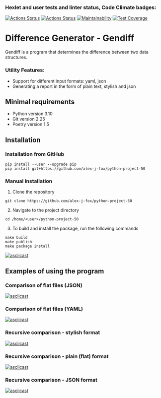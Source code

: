 ### Hexlet and user tests and linter status, Code Climate badges:
[![Actions Status](https://github.com/alex-j-fox/python-project-50/actions/workflows/hexlet-check.yml/badge.svg)](https://github.com/alex-j-fox/python-project-50/actions)
[![Actions Status](https://github.com/alex-j-fox/python-project-50/actions/workflows/my-check.yml/badge.svg)](https://github.com/alex-j-fox/python-project-50/actions)
[![Maintainability](https://api.codeclimate.com/v1/badges/d86503c410f675872721/maintainability)](https://codeclimate.com/github/alex-j-fox/python-project-50/maintainability)
[![Test Coverage](https://api.codeclimate.com/v1/badges/d86503c410f675872721/test_coverage)](https://codeclimate.com/github/alex-j-fox/python-project-50/test_coverage)

# Difference Generator - Gendiff
Gendiff is a program that determines the difference between two data structures.

### Utility Features:

- Support for different input formats: yaml, json
- Generating a report in the form of plain text, stylish and json

## Minimal requirements

- Python version 3.10
- Git version 2.25
- Poetry version 1.5

## Installation

### Installation from GitHub

```
pip install --user --upgrade pip
pip install git+https://github.com/alex-j-fox/python-project-50
```

### Manual installation

1. Clone the repository

```
git clone https://github.com/alex-j-fox/python-project-50
```

2. Navigate to the project directory 

```
cd /home/<user>/python-project-50
```

3. To build and install the package, run the following commands 

```
make build
make publish
make package install
```
[![asciicast](https://asciinema.org/a/omodt3ibXmIsy21j9mgdZnA5E.svg)](https://asciinema.org/a/omodt3ibXmIsy21j9mgdZnA5E)

## Examples of using the program

### Comparison of flat files (JSON) 
[![asciicast](https://asciinema.org/a/NS9uNKDBVSpY29W492FSIMooN.svg)](https://asciinema.org/a/NS9uNKDBVSpY29W492FSIMooN)

### Comparison of flat files (YAML) 
[![asciicast](https://asciinema.org/a/xZMQzmSfHG8adu2Inkski6sw1.svg)](https://asciinema.org/a/xZMQzmSfHG8adu2Inkski6sw1)

### Recursive comparison - stylish format
[![asciicast](https://asciinema.org/a/xoYG8jHFAlYs0y7OxczJqpiCa.svg)](https://asciinema.org/a/xoYG8jHFAlYs0y7OxczJqpiCa)

### Recursive comparison - plain (flat) format
[![asciicast](https://asciinema.org/a/Z9yDonNs28R86ll4Gun3Sum6M.svg)](https://asciinema.org/a/Z9yDonNs28R86ll4Gun3Sum6M)

### Recursive comparison - JSON format
[![asciicast](https://asciinema.org/a/FdUIT7IQ9uTCnYsJ05Ctb4OF2.svg)](https://asciinema.org/a/FdUIT7IQ9uTCnYsJ05Ctb4OF2)